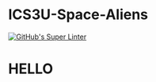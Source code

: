 # ICS3U-Space-Aliens
[![GitHub's Super Linter](https://github.com/ICS3UPROGRAMMINGALEXDM/Unit1-04-Python/workflows/GitHub's%20Super%20Linter/badge.svg)](https://github.com/ICS3UPROGRAMMINGALEXDM/Unit1-04-Python/actions)
# HELLO
